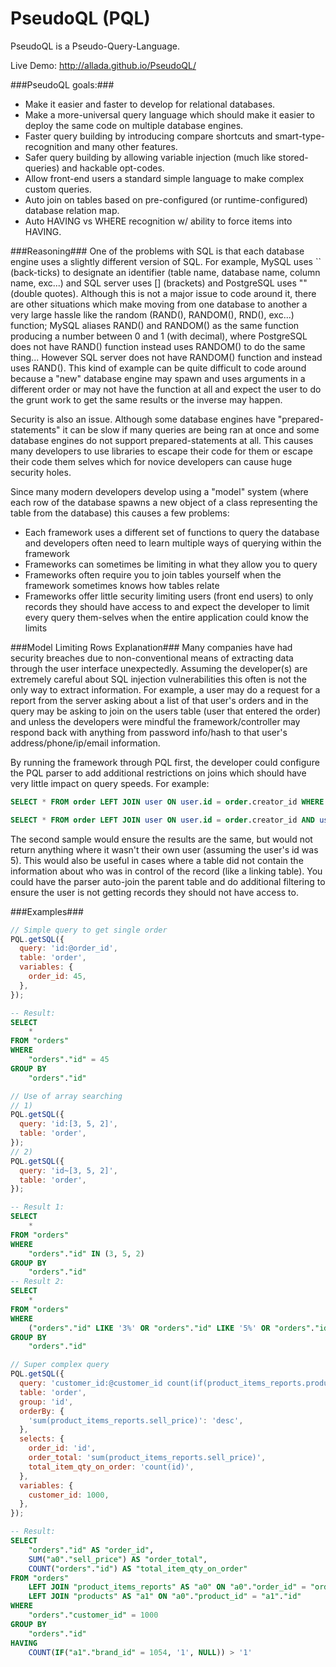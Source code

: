# PseudoQL (PQL)
PseudoQL is a Pseudo-Query-Language.

Live Demo: http://allada.github.io/PseudoQL/

###PseudoQL goals:###
- Make it easier and faster to develop for relational databases.
- Make a more-universal query language which should make it easier to deploy the same code on multiple database engines.
- Faster query building by introducing compare shortcuts and smart-type-recognition and many other features.
- Safer query building by allowing variable injection (much like stored-queries) and hackable opt-codes.
- Allow front-end users a standard simple language to make complex custom queries.
- Auto join on tables based on pre-configured (or runtime-configured) database relation map.
- Auto HAVING vs WHERE recognition w/ ability to force items into HAVING.

###Reasoning###
One of the problems with SQL is that each database engine uses a slightly different version of SQL. For example, MySQL uses `` (back-ticks) to designate an identifier (table name, database name, column name, exc...) and SQL server uses [] (brackets) and PostgreSQL uses "" (double quotes). Although this is not a major issue to code around it, there are other situations which make moving from one database to another a very large hassle like  the random (RAND(), RANDOM(), RND(), exc...) function; MySQL aliases RAND() and RANDOM() as the same function producing a number between 0 and 1 (with decimal), where PostgreSQL does not have RAND() function instead uses RANDOM() to do the same thing... However SQL server does not have RANDOM() function and instead uses RAND(). This kind of example can be quite difficult to code around because a "new" database engine may spawn and uses arguments in a different order or may not have the function at all and expect the user to do the grunt work to get the same results or the inverse may happen.

Security is also an issue. Although some database engines have "prepared-statements" it can be slow if many queries are being ran at once and some database engines do not support prepared-statements at all. This causes many developers to use libraries to escape their code for them or escape their code them selves which for novice developers can cause huge security holes.

Since many modern developers develop using a "model" system (where each row of the database spawns a new object of a class representing the table from the database) this causes a few problems:
- Each framework uses a different set of functions to query the database and developers often need to learn multiple ways of querying within the framework
- Frameworks can sometimes be limiting in what they allow you to query
- Frameworks often require you to join tables yourself when the framework sometimes knows how tables relate
- Frameworks offer little security limiting users (front end users) to only records they should have access to and expect the developer to limit every query them-selves when the entire application could know the limits

###Model Limiting Rows Explanation###
Many companies have had security breaches due to non-conventional means of extracting data through the user interface unexpectedly. Assuming the developer(s) are extremely careful about SQL injection vulnerabilities this often is not the only way to extract information. For example, a user may do a request for a report from the server asking about a list of that user's orders and in the query may be asking to join on the users table (user that entered the order) and unless the developers were mindful the framework/controller may respond back with anything from password info/hash to that user's address/phone/ip/email information.

By running the framework through PQL first, the developer could configure the PQL parser to add additional restrictions on joins which should have very little impact on query speeds. For example:
```SQL
SELECT * FROM order LEFT JOIN user ON user.id = order.creator_id WHERE order.buyer_user_id = 5
```
```SQL
SELECT * FROM order LEFT JOIN user ON user.id = order.creator_id AND user.id = 5 WHERE order.buyer_user_id = 5
```
The second sample would ensure the results are the same, but would not return anything where it wasn't their own user (assuming the user's id was 5). This would also be useful in cases where a table did not contain the information about who was in control of the record (like a linking table). You could have the parser auto-join the parent table and do additional filtering to ensure the user is not getting records they should not have access to.

###Examples###
```javascript
// Simple query to get single order
PQL.getSQL({
  query: 'id:@order_id',
  table: 'order',
  variables: {
    order_id: 45,
  },
});
```
```SQL
-- Result:
SELECT
	*
FROM "orders"
WHERE
	"orders"."id" = 45
GROUP BY
	"orders"."id"
```
```javascript
// Use of array searching
// 1)
PQL.getSQL({
  query: 'id:[3, 5, 2]',
  table: 'order',
});
// 2)
PQL.getSQL({
  query: 'id~[3, 5, 2]',
  table: 'order',
});
```
```SQL
-- Result 1:
SELECT
	*
FROM "orders"
WHERE
	"orders"."id" IN (3, 5, 2)
GROUP BY
	"orders"."id"
-- Result 2:
SELECT
	*
FROM "orders"
WHERE
	("orders"."id" LIKE '3%' OR "orders"."id" LIKE '5%' OR "orders"."id" LIKE '2%')
GROUP BY
	"orders"."id"
```
```javascript
// Super complex query
PQL.getSQL({
  query: 'customer_id:@customer_id count(if(product_items_reports.product.brand_id:1054, 1, -)) > 1',
  table: 'order',
  group: 'id',
  orderBy: {
    'sum(product_items_reports.sell_price)': 'desc',
  },
  selects: {
    order_id: 'id',
    order_total: 'sum(product_items_reports.sell_price)',
    total_item_qty_on_order: 'count(id)',
  },
  variables: {
    customer_id: 1000,
  },
});
```
```SQL
-- Result:
SELECT
	"orders"."id" AS "order_id",
	SUM("a0"."sell_price") AS "order_total",
	COUNT("orders"."id") AS "total_item_qty_on_order"
FROM "orders"
	LEFT JOIN "product_items_reports" AS "a0" ON "a0"."order_id" = "orders"."id"
	LEFT JOIN "products" AS "a1" ON "a0"."product_id" = "a1"."id"
WHERE
	"orders"."customer_id" = 1000
GROUP BY
	"orders"."id"
HAVING
	COUNT(IF("a1"."brand_id" = 1054, '1', NULL)) > '1'
```
